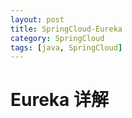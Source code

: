 ```yaml
---
layout: post
title: SpringCloud-Eureka
category: SpringCloud
tags: [java, SpringCloud]
---
```


# Eureka 详解
